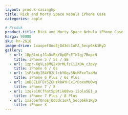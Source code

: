 ```yaml
---
layout: produk-casinghp
title: Rick and Morty Space Nebula iPhone Case
categories: apple

# Produk
product-title: Rick and Morty Space Nebula iPhone Case
harga: 90000
sku: hn-2618
image-drive: 1xaopefOnoEjOd3dc1oFA_5ecp6kk1RyD
gallery:
  - url: 1Bp61nLgJGaDuBkYOpQPcETh7gjZBopcN
    title: iPhone 5 / 5s / SE
  - url: 1zpr-XgVLs8MQ2x0rMLfzCi2XOA_c3pVy
    title: iPhone 6 / 6s
  - url: 1sP8xHyIB4YB2LlcbYOqv5NuMFxvTxaMu
    title: iPhone 6 Plus / 6s Plus
  - url: 1oD8EL8FDY5ZGHzk8AYHExIrDoxuMUOwq
    title: iPhone 7 / 8
  - url: 1zq7e10Cfhat5p9tikO8wo-i2olo5E1_u
    title: iPhone 7 Plus / 8 Plus
  - url: 1xaopefOnoEjOd3dc1oFA_5ecp6kk1RyD
    title: iPhone X
---
```

